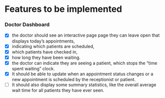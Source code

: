 # Features to be implemented

### Doctor Dashboard
- [x] the doctor should see an interactive page page they can leave open that displays today’s appointments, 
- [x] indicating which patients are scheduled, 
- [x] which patients have checked in, 
- [x] how long they have been waiting. 
- [x] the doctor can indicate they are seeing a patient, which stops the “time spent waiting” clock. 
- [x] It should be able to update when an appointment status changes or a new appointment is scheduled by the receptionist or patient. 
- [ ] It should also display some summary statistics, like the overall average wait time for all patients they have ever seen.
